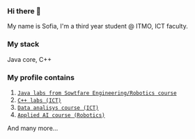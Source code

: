 ### Hi there 👋
My name is Sofia, I'm a third year student @ ITMO, ICT faculty.

### My stack
Java core, 
C++

### My profile contains
1. [`Java labs from Sowtfare Engineering/Robotics course`](#[feature](https://github.com/avetodef/prog-lab8))
2. [`C++ labs (ICT)`](#https://github.com/avetodef/ict_cpp_course_3rd_year)
3. [`Data analisys course (ICT)`](#https://github.com/avetodef/modern-data-analysis-tools-itmo)
4. [`Applied AI course (Robotics)`](#https://github.com/avetodef/applied-ai-itmo)

And many more...
<!--
**avetodef/avetodef** is a ✨ _special_ ✨ repository because its `README.md` (this file) appears on your GitHub profile.

Here are some ideas to get you started:

- 🔭 I’m currently working on ...
- 🌱 I’m currently learning ...
- 👯 I’m looking to collaborate on ...
- 🤔 I’m looking for help with ...
- 💬 Ask me about ...
- 📫 How to reach me: ...
- 😄 Pronouns: ...
- ⚡ Fun fact: ...
-->
